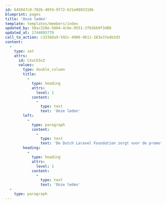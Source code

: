 ```yaml
---
id: 645047c0-702b-40fd-9f72-621e0803318b
blueprint: pages
title: 'Onze leden'
template: templates/members/index
updated_by: 50ac328e-5084-4c6e-9551-2fb5bb9f3d88
updated_at: 1744095779
call_to_action: c3238da9-592c-4906-9b11-183e37e4b2d3
content:
  -
    type: set
    attrs:
      id: CXxCE5nZ
      values:
        type: double_column
        title:
          -
            type: heading
            attrs:
              level: 1
            content:
              -
                type: text
                text: 'Onze leden'
        left:
          -
            type: paragraph
            content:
              -
                type: text
                text: 'De Dutch Laravel Foundation zorgt voor de promotie van Laravel en stimuleert kennisuitwisseling tussen Laravel developers in Nederland. Opdrachtgevers van webapplicaties kunnen via de stichting geschikte Laravel developers vinden.'
        heading:
          -
            type: heading
            attrs:
              level: 1
            content:
              -
                type: text
                text: 'Onze leden'
  -
    type: paragraph
---
```

